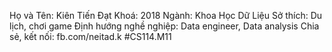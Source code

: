 Họ và Tên: Kiên Tiến Đạt
Khoá: 2018
Ngành: Khoa Học Dữ Liệu
Sở thích: Du lịch, chơi game
Định hướng nghề nghiệp: Data engineer, Data analysis
Chia sẻ, kết nối: fb.com/neitad.k
#CS114.M11

